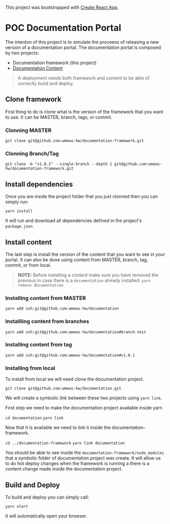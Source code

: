 This project was bootstrapped with [Create React App](https://github.com/facebook/create-react-app).

# POC Documentation Portal

The intenton of this project is to simulate the proceess of releasing a new version of a documentation portal. The documentation portal is composed by two projects:
* Documentation framework (this project)
* [Documentation Content](https://github.com/wmews-hw/documentation-framework)

> A deployment needs both framework and content to be able of correclty build and deploy.

## Clone framework

First thing to do is clone what is the version of the framework that you want to use. It can be MASTER, branch, tags, or commit.

### Clonning MASTER

`git clone git@github.com:wmews-hw/documentation-framework.git`

### Clonning Branch/Tag

`git clone -b "v1.0.2" --single-branch --depth 1 git@github.com:wmews-hw/documentation-framework.git`

## Install dependencies

Once you are inside the project folder that you just clonned then you can simply run:

`yarn install`

It will run and download all dependencies defined in the project's `package.json`.

## Install content

The last step is install the version of the content that you want to see in your portal. It can also be done using content from MASTER, branch, tag, commit, or from local.

> **NOTE:** Before installing a content make sure you have removed the previous in case there is a `documentation` already installed: 
> `yarn remove documentation`

### Installing content from MASTER

`yarn add ssh:git@github.com:wmews-hw/documentation`

### Installiing content from branches

`yarn add ssh:git@github.com:wmews-hw/documentation#branch-test`

### Installing content from tag

`yarn add ssh:git@github.com:wmews-hw/documentation#v1.0.1`

### Installing from local

To install from local we will need clone the documentation project.

`git clone git@github.com:wmews-hw/documentation.git`

We will create a symbolic link between these two projects using `yarn link`.

First step we need to make the documentation project available inside yarn

`cd documentation`
`yarn link`

Now that it is available we need to link it inside the documentation-framework.

`cd ../documentation-framework`
`yarn link documentation`

You should be able to see inside the `documentation-framework/node_modules` that a symbolic folder of documentation project was create. It will allow us to do hot deploy changes when the framework is running a there is a content change made inside the documentation project.

## Build and Deploy

To build and deploy you can simply call:

`yarn start`

It will automatically open your browser.
